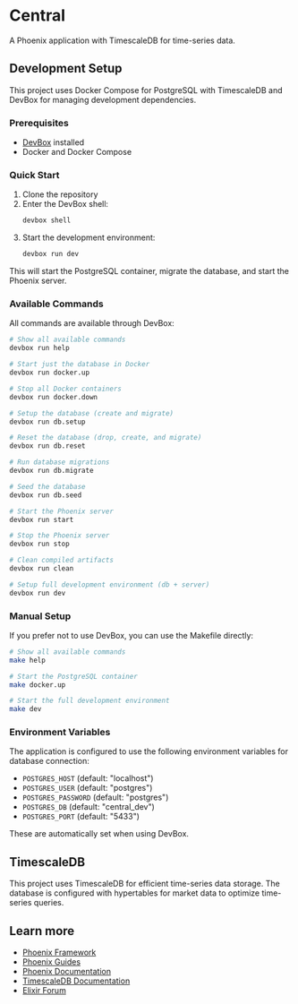# Central

A Phoenix application with TimescaleDB for time-series data.

## Development Setup

This project uses Docker Compose for PostgreSQL with TimescaleDB and DevBox for managing development dependencies.

### Prerequisites

- [DevBox](https://jetify.com/devbox) installed
- Docker and Docker Compose

### Quick Start

1. Clone the repository
2. Enter the DevBox shell:
   ```bash
   devbox shell
   ```
3. Start the development environment:
   ```bash
   devbox run dev
   ```

This will start the PostgreSQL container, migrate the database, and start the Phoenix server.

### Available Commands

All commands are available through DevBox:

```bash
# Show all available commands
devbox run help

# Start just the database in Docker
devbox run docker.up

# Stop all Docker containers
devbox run docker.down

# Setup the database (create and migrate)
devbox run db.setup

# Reset the database (drop, create, and migrate)
devbox run db.reset

# Run database migrations
devbox run db.migrate

# Seed the database
devbox run db.seed

# Start the Phoenix server
devbox run start

# Stop the Phoenix server
devbox run stop

# Clean compiled artifacts
devbox run clean

# Setup full development environment (db + server)
devbox run dev
```

### Manual Setup

If you prefer not to use DevBox, you can use the Makefile directly:

```bash
# Show all available commands
make help

# Start the PostgreSQL container
make docker.up

# Start the full development environment
make dev
```

### Environment Variables

The application is configured to use the following environment variables for database connection:

- `POSTGRES_HOST` (default: "localhost")
- `POSTGRES_USER` (default: "postgres")
- `POSTGRES_PASSWORD` (default: "postgres")
- `POSTGRES_DB` (default: "central_dev")
- `POSTGRES_PORT` (default: "5433")

These are automatically set when using DevBox.

## TimescaleDB

This project uses TimescaleDB for efficient time-series data storage. The database is configured with hypertables for market data to optimize time-series queries.

## Learn more

* [Phoenix Framework](https://www.phoenixframework.org/)
* [Phoenix Guides](https://hexdocs.pm/phoenix/overview.html)
* [Phoenix Documentation](https://hexdocs.pm/phoenix)
* [TimescaleDB Documentation](https://docs.timescale.com/)
* [Elixir Forum](https://elixirforum.com/)
